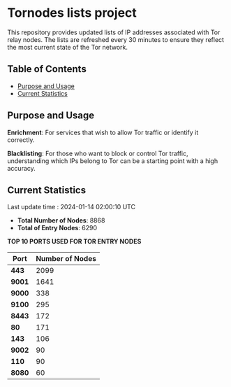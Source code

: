 # Tornodes lists project

This repository provides updated lists of IP addresses associated with Tor relay nodes. The lists are refreshed every 30 minutes to ensure they reflect the most current state of the Tor network.

## Table of Contents

- [Purpose and Usage](#purpose-and-usage)
- [Current Statistics](#current-statistics)


## Purpose and Usage

**Enrichment**: For services that wish to allow Tor traffic or identify it correctly.

**Blacklisting**: For those who want to block or control Tor traffic, understanding which IPs belong to Tor can be a starting point with a high accuracy.

## Current Statistics

Last update time : 2024-01-14 02:00:10 UTC

- **Total Number of Nodes**: 8868
- **Total of Entry Nodes**: 6290

**TOP 10 PORTS USED FOR TOR ENTRY NODES**

| **Port** | **Number of Nodes** |
|------|-----------------|
| **443**   | 2099  |
| **9001**   | 1641  |
| **9000**   | 338  |
| **9100**   | 295  |
| **8443**   | 172  |
| **80**   | 171  |
| **143**   | 106  |
| **9002**   | 90  |
| **110**   | 90  |
| **8080**   | 60  |

